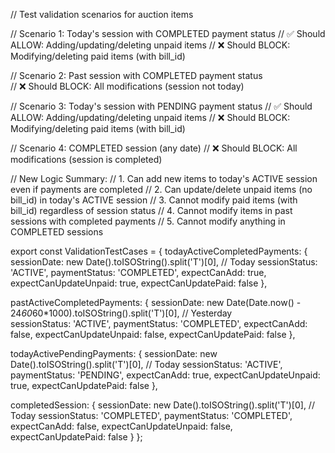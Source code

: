 // Test validation scenarios for auction items

// Scenario 1: Today's session with COMPLETED payment status
// ✅ Should ALLOW: Adding/updating/deleting unpaid items
// ❌ Should BLOCK: Modifying/deleting paid items (with bill_id)

// Scenario 2: Past session with COMPLETED payment status  
// ❌ Should BLOCK: All modifications (session not today)

// Scenario 3: Today's session with PENDING payment status
// ✅ Should ALLOW: Adding/updating/deleting unpaid items
// ❌ Should BLOCK: Modifying/deleting paid items (with bill_id)

// Scenario 4: COMPLETED session (any date)
// ❌ Should BLOCK: All modifications (session is completed)

// New Logic Summary:
// 1. Can add new items to today's ACTIVE session even if payments are completed
// 2. Can update/delete unpaid items (no bill_id) in today's ACTIVE session
// 3. Cannot modify paid items (with bill_id) regardless of session status
// 4. Cannot modify items in past sessions with completed payments
// 5. Cannot modify anything in COMPLETED sessions

export const ValidationTestCases = {
  todayActiveCompletedPayments: {
    sessionDate: new Date().toISOString().split('T')[0], // Today
    sessionStatus: 'ACTIVE',
    paymentStatus: 'COMPLETED',
    expectCanAdd: true,
    expectCanUpdateUnpaid: true,
    expectCanUpdatePaid: false
  },
  
  pastActiveCompletedPayments: {
    sessionDate: new Date(Date.now() - 24*60*60*1000).toISOString().split('T')[0], // Yesterday  
    sessionStatus: 'ACTIVE',
    paymentStatus: 'COMPLETED',
    expectCanAdd: false,
    expectCanUpdateUnpaid: false,
    expectCanUpdatePaid: false
  },
  
  todayActivePendingPayments: {
    sessionDate: new Date().toISOString().split('T')[0], // Today
    sessionStatus: 'ACTIVE', 
    paymentStatus: 'PENDING',
    expectCanAdd: true,
    expectCanUpdateUnpaid: true,
    expectCanUpdatePaid: false
  },
  
  completedSession: {
    sessionDate: new Date().toISOString().split('T')[0], // Today
    sessionStatus: 'COMPLETED',
    paymentStatus: 'COMPLETED',
    expectCanAdd: false,
    expectCanUpdateUnpaid: false,
    expectCanUpdatePaid: false
  }
};
